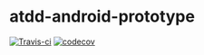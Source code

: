 # atdd-android-prototype

[![Travis-ci](https://api.travis-ci.org/nelsitoPuglisi/atdd-android-prototype.svg?branch=master)](https://travis-ci.com/nelsitoPuglisi/atdd-android-prototype) [![codecov](https://codecov.io/gh/nelsitoPuglisi/atdd-android-prototype/branch/master/graph/badge.svg)](https://codecov.io/gh/nelsitoPuglisi/atdd-android-prototype)
